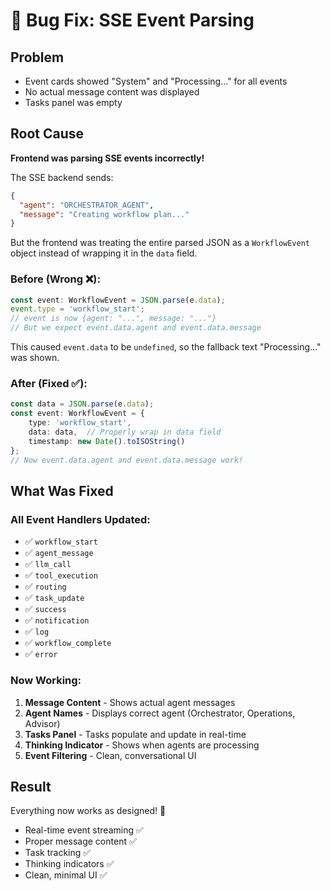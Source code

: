 # 🐛 Bug Fix: SSE Event Parsing

## Problem
- Event cards showed "System" and "Processing..." for all events
- No actual message content was displayed
- Tasks panel was empty

## Root Cause
**Frontend was parsing SSE events incorrectly!**

The SSE backend sends:
```json
{
  "agent": "ORCHESTRATOR_AGENT",
  "message": "Creating workflow plan..."
}
```

But the frontend was treating the entire parsed JSON as a `WorkflowEvent` object instead of wrapping it in the `data` field.

### Before (Wrong ❌):
```typescript
const event: WorkflowEvent = JSON.parse(e.data);
event.type = 'workflow_start';
// event is now {agent: "...", message: "..."}
// But we expect event.data.agent and event.data.message
```

This caused `event.data` to be `undefined`, so the fallback text "Processing..." was shown.

### After (Fixed ✅):
```typescript
const data = JSON.parse(e.data);
const event: WorkflowEvent = {
    type: 'workflow_start',
    data: data,  // Properly wrap in data field
    timestamp: new Date().toISOString()
};
// Now event.data.agent and event.data.message work!
```

## What Was Fixed

### All Event Handlers Updated:
- ✅ `workflow_start`
- ✅ `agent_message`
- ✅ `llm_call`
- ✅ `tool_execution`
- ✅ `routing`
- ✅ `task_update`
- ✅ `success`
- ✅ `notification`
- ✅ `log`
- ✅ `workflow_complete`
- ✅ `error`

### Now Working:
1. **Message Content** - Shows actual agent messages
2. **Agent Names** - Displays correct agent (Orchestrator, Operations, Advisor)
3. **Tasks Panel** - Tasks populate and update in real-time
4. **Thinking Indicator** - Shows when agents are processing
5. **Event Filtering** - Clean, conversational UI

## Result
Everything now works as designed! 🎉
- Real-time event streaming ✅
- Proper message content ✅
- Task tracking ✅
- Thinking indicators ✅
- Clean, minimal UI ✅

